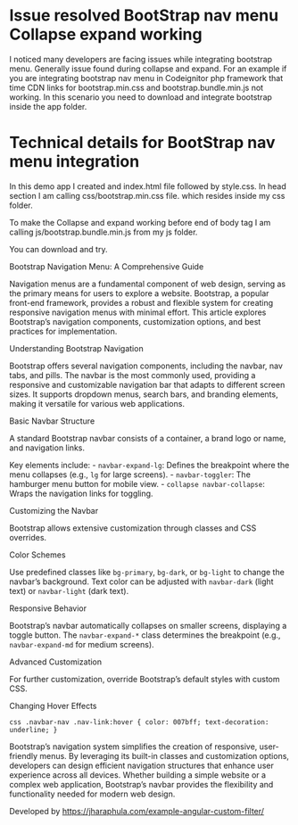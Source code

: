 # Issue resolved BootStrap nav menu Collapse expand working

I noticed many developers are facing issues while integrating bootstrap menu. Generally issue found during collapse and expand. For an example if you are integrating bootstrap nav menu in Codeignitor php framework that time CDN links for bootstrap.min.css and bootstrap.bundle.min.js not working. In this scenario you need to download and integrate bootstrap inside the app folder.

# Technical details for BootStrap nav menu integration

In this demo app I created and index.html file followed by style.css. In head section I am calling css/bootstrap.min.css file. which resides inside my css folder.

To make the Collapse and expand working before end of body tag I am calling js/bootstrap.bundle.min.js from my js folder.

You can download and try.

Bootstrap Navigation Menu: A Comprehensive Guide

Navigation menus are a fundamental component of web design, serving as the primary means for users to explore a website. Bootstrap, a popular front-end framework, provides a robust and flexible system for creating responsive navigation menus with minimal effort. This article explores Bootstrap’s navigation components, customization options, and best practices for implementation.

Understanding Bootstrap Navigation

Bootstrap offers several navigation components, including the navbar, nav tabs, and pills. The navbar is the most commonly used, providing a responsive and customizable navigation bar that adapts to different screen sizes. It supports dropdown menus, search bars, and branding elements, making it versatile for various web applications.

Basic Navbar Structure

A standard Bootstrap navbar consists of a container, a brand logo or name, and navigation links.

Key elements include: - `navbar-expand-lg`: Defines the breakpoint where the menu collapses (e.g., `lg` for large screens). - `navbar-toggler`: The hamburger menu button for mobile view. - `collapse navbar-collapse`: Wraps the navigation links for toggling.

Customizing the Navbar

Bootstrap allows extensive customization through classes and CSS overrides.

Color Schemes

Use predefined classes like `bg-primary`, `bg-dark`, or `bg-light` to change the navbar’s background. Text color can be adjusted with `navbar-dark` (light text) or `navbar-light` (dark text).

Responsive Behavior

Bootstrap’s navbar automatically collapses on smaller screens, displaying a toggle button. The `navbar-expand-*` class determines the breakpoint (e.g., `navbar-expand-md` for medium screens).

Advanced Customization

For further customization, override Bootstrap’s default styles with custom CSS.

Changing Hover Effects

```css .navbar-nav .nav-link:hover { color: 007bff; text-decoration: underline; } ```

Bootstrap’s navigation system simplifies the creation of responsive, user-friendly menus. By leveraging its built-in classes and customization options, developers can design efficient navigation structures that enhance user experience across all devices. Whether building a simple website or a complex web application, Bootstrap’s navbar provides the flexibility and functionality needed for modern web design.

Developed by https://jharaphula.com/example-angular-custom-filter/
